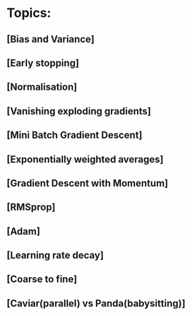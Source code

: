 # Topics:

## [Bias and Variance]
## [Early stopping]
## [Normalisation]
## [Vanishing exploding gradients]
## [Mini Batch Gradient Descent]
## [Exponentially weighted averages]
## [Gradient Descent with Momentum]
## [RMSprop]
## [Adam]
## [Learning rate decay]
## [Coarse to fine]
## [Caviar(parallel) vs Panda(babysitting)]
